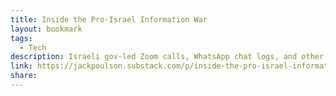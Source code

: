 ```yaml
---
title: Inside the Pro-Israel Information War
layout: bookmark
tags:
  - Tech
description: Israeli gov-led Zoom calls, WhatsApp chat logs, and other docs provide a window into the massive effort to shape online discourse and silence pro-Palestinian voices.
link: https://jackpoulson.substack.com/p/inside-the-pro-israel-information
share:
---
```


